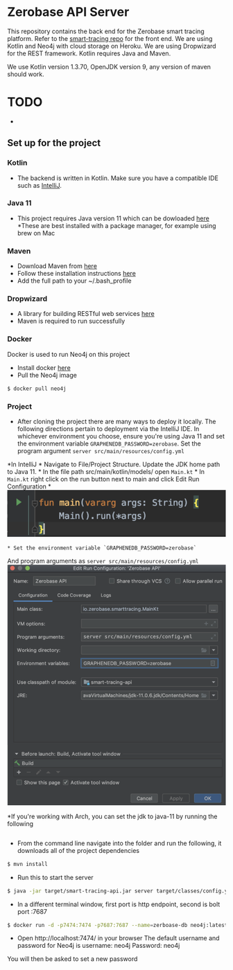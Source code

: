 # Zerobase API Server

This repository contains the back end for the Zerobase smart tracing platform. Refer to the [smart-tracing repo](https://github.com/zerobase-io/smart-tracing) for the front end. We are using Kotlin and Neo4j with cloud storage on Heroku. We are using Dropwizard for the REST framework. Kotlin requires Java and Maven. 

We use Kotlin version 1.3.70, OpenJDK version 9, any version of maven should work.

# TODO

*

## Set up for the project

### Kotlin

* The backend is written in Kotlin. Make sure you have a compatible IDE such as [IntelliJ](https://www.jetbrains.com/idea/download/index.html?_ga=2.137859766.761208892.1584829709-1795868819.1584829709).


### Java 11

* This project requires Java version 11 which can be dowloaded [here](https://www.oracle.com/java/technologies/javase-jdk11-downloads.html)
*These are best installed with a package manager, for example using brew on Mac

### Maven

* Download Maven from [here](https://maven.apache.org/download.cgi)
* Follow these installation instructions [here](https://maven.apache.org/install.html)
* Add the full path to your ~/.bash_profile 


### Dropwizard

* A library for building RESTful web services [here](https://github.com/dropwizard/dropwizard) 
* Maven is required to run successfully

### Docker

Docker is used to run Neo4j on this project 

*  Install docker [here](https://www.docker.com/get-started?utm_source=google&utm_medium=cpc&utm_campaign=getstarted&utm_content=sitelink&utm_term=getstarted&utm_budget=growth&gclid=EAIaIQobChMIzsLmsdWu6AIVA4bICh3VWArbEAAYASABEgKP8_D_BwE)
* Pull the Neo4j image

```sh
$ docker pull neo4j
```

### Project

* After cloning the project there are many ways to deploy it locally. The following directions pertain to deployment via the IntelliJ IDE. In whichever environment you choose, ensure you're using Java 11 and set the environment variable `GRAPHENEDB_PASSWORD=zerobase`. Set the program argument `server src/main/resources/config.yml`


*In IntelliJ
	* Navigate to File/Project Structure. Update the JDK home path to Java 11.
	* In the file path src/main/kotlin/models/ open `Main.kt`
	* In `Main.kt` right click on the run button next to main and click Edit Run Configuration
	* ![main](https://github.com/alh2202/smart-tracing-api/blob/master/main.png)

	* Set the environment variable `GRAPHENEDB_PASSWORD=zerobase`
And program arguments as `server src/main/resources/config.yml`
![env](https://github.com/alh2202/smart-tracing-api/blob/master/env.png)

*If you're working with Arch, you can set the jdk to java-11 by running the following
```

```
 
*  From the command line navigate into the folder and run the following, it downloads all of the project dependencies
```sh
$ mvn install
```
* Run this to start the server
```sh
$ java -jar target/smart-tracing-api.jar server target/classes/config.yml
```

* In a different terminal window, first port is http endpoint, second is bolt port :7687

```sh
$ docker run -d -p7474:7474 -p7687:7687 --name=zerboase-db neo4j:latest
```

* Open http://localhost:7474/ in your browser
The default username and password for Neo4j is 
username: neo4j 
Password: neo4j

You will then be asked to set a new password







